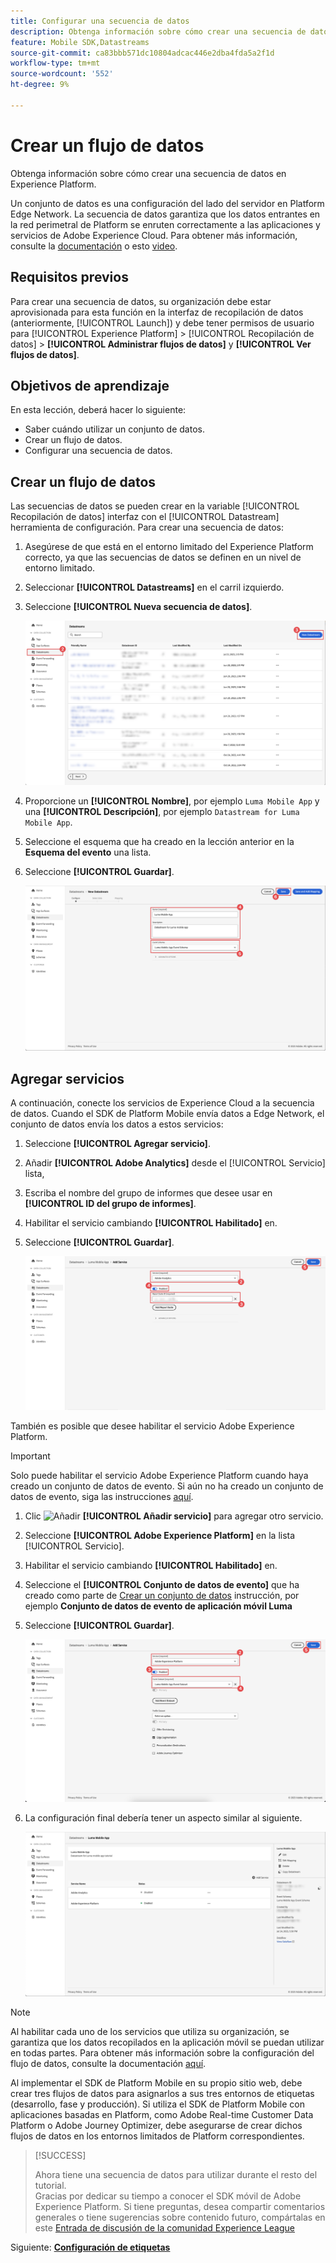 ```yaml
---
title: Configurar una secuencia de datos
description: Obtenga información sobre cómo crear una secuencia de datos en Experience Platform.
feature: Mobile SDK,Datastreams
source-git-commit: ca83bbb571dc10804adcac446e2dba4fda5a2f1d
workflow-type: tm+mt
source-wordcount: '552'
ht-degree: 9%

---
```


# Crear un flujo de datos

Obtenga información sobre cómo crear una secuencia de datos en Experience Platform.

Un conjunto de datos es una configuración del lado del servidor en Platform Edge Network. La secuencia de datos garantiza que los datos entrantes en la red perimetral de Platform se enruten correctamente a las aplicaciones y servicios de Adobe Experience Cloud. Para obtener más información, consulte la [documentación](https://experienceleague.adobe.com/docs/experience-platform/edge/fundamentals/datastreams.html?lang=es) o esto [video](https://experienceleague.adobe.com/docs/platform-learn/data-collection/edge-network/configure-datastreams.html?lang=es).

## Requisitos previos

Para crear una secuencia de datos, su organización debe estar aprovisionada para esta función en la interfaz de recopilación de datos (anteriormente, [!UICONTROL Launch]) y debe tener permisos de usuario para [!UICONTROL Experience Platform] > [!UICONTROL Recopilación de datos] > **[!UICONTROL Administrar flujos de datos]** y **[!UICONTROL Ver flujos de datos]**.

## Objetivos de aprendizaje

En esta lección, deberá hacer lo siguiente:

* Saber cuándo utilizar un conjunto de datos.
* Crear un flujo de datos.
* Configurar una secuencia de datos.

## Crear un flujo de datos

Las secuencias de datos se pueden crear en la variable [!UICONTROL Recopilación de datos] interfaz con el [!UICONTROL Datastream] herramienta de configuración. Para crear una secuencia de datos:

1. Asegúrese de que está en el entorno limitado del Experience Platform correcto, ya que las secuencias de datos se definen en un nivel de entorno limitado.
1. Seleccionar **[!UICONTROL Datastreams]** en el carril izquierdo.
1. Seleccione **[!UICONTROL Nueva secuencia de datos]**.

   ![inicio de flujos de datos](assets/datastream-new.png)

1. Proporcione un **[!UICONTROL Nombre]**, por ejemplo `Luma Mobile App` y una **[!UICONTROL Descripción]**, por ejemplo `Datastream for Luma Mobile App`.
1. Seleccione el esquema que ha creado en la lección anterior en la **Esquema del evento** una lista.
1. Seleccione **[!UICONTROL Guardar]**.

   ![nuevos flujos de datos](assets/datastream-name.png)


## Agregar servicios

A continuación, conecte los servicios de Experience Cloud a la secuencia de datos. Cuando el SDK de Platform Mobile envía datos a Edge Network, el conjunto de datos envía los datos a estos servicios:

1. Seleccione **[!UICONTROL Agregar servicio]**.

1. Añadir **[!UICONTROL Adobe Analytics]** desde el [!UICONTROL Servicio] lista,

1. Escriba el nombre del grupo de informes que desee usar en **[!UICONTROL ID del grupo de informes]**.

1. Habilitar el servicio cambiando **[!UICONTROL Habilitado]** en.

1. Seleccione **[!UICONTROL Guardar]**.

   ![Añadir Adobe Analytics como servicio de flujo de datos](assets/datastream-service-aa.png)

También es posible que desee habilitar el servicio Adobe Experience Platform.

>[!IMPORTANT]
>
>Solo puede habilitar el servicio Adobe Experience Platform cuando haya creado un conjunto de datos de evento. Si aún no ha creado un conjunto de datos de evento, siga las instrucciones [aquí](platform.md).

1. Clic ![Añadir](https://spectrum.adobe.com/static/icons/workflow_18/Smock_AddCircle_18_N.svg) **[!UICONTROL Añadir servicio]** para agregar otro servicio.

1. Seleccione **[!UICONTROL Adobe Experience Platform]** en la lista [!UICONTROL Servicio].

1. Habilitar el servicio cambiando **[!UICONTROL Habilitado]** en.

1. Seleccione el **[!UICONTROL Conjunto de datos de evento]** que ha creado como parte de [Crear un conjunto de datos](platform.md#create-a-dataset) instrucción, por ejemplo **Conjunto de datos de evento de aplicación móvil Luma**

1. Seleccione **[!UICONTROL Guardar]**.

   ![Añadir el servicio Adobe Experience Platform as a Datastream](assets/datastream-service-aep.png)
1. La configuración final debería tener un aspecto similar al siguiente.

   ![configuración de secuencia de datos](assets/datastream-settings.png)


>[!NOTE]
>
>Al habilitar cada uno de los servicios que utiliza su organización, se garantiza que los datos recopilados en la aplicación móvil se puedan utilizar en todas partes. Para obtener más información sobre la configuración del flujo de datos, consulte la documentación [aquí](https://experienceleague.adobe.com/docs/experience-platform/edge/fundamentals/datastreams.html#adobe-experience-platform-settings).

Al implementar el SDK de Platform Mobile en su propio sitio web, debe crear tres flujos de datos para asignarlos a sus tres entornos de etiquetas (desarrollo, fase y producción). Si utiliza el SDK de Platform Mobile con aplicaciones basadas en Platform, como Adobe Real-time Customer Data Platform o Adobe Journey Optimizer, debe asegurarse de crear dichos flujos de datos en los entornos limitados de Platform correspondientes.

>[!SUCCESS]
>
>Ahora tiene una secuencia de datos para utilizar durante el resto del tutorial.<br/>Gracias por dedicar su tiempo a conocer el SDK móvil de Adobe Experience Platform. Si tiene preguntas, desea compartir comentarios generales o tiene sugerencias sobre contenido futuro, compártalas en este [Entrada de discusión de la comunidad Experience League](https://experienceleaguecommunities.adobe.com/t5/adobe-experience-platform-launch/tutorial-discussion-implement-adobe-experience-cloud-in-mobile/td-p/443796)

Siguiente: **[Configuración de etiquetas](configure-tags.md)**
